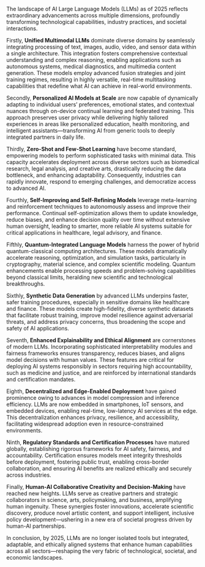 The landscape of AI Large Language Models (LLMs) as of 2025 reflects extraordinary advancements across multiple dimensions, profoundly transforming technological capabilities, industry practices, and societal interactions.

Firstly, **Unified Multimodal LLMs** dominate diverse domains by seamlessly integrating processing of text, images, audio, video, and sensor data within a single architecture. This integration fosters comprehensive contextual understanding and complex reasoning, enabling applications such as autonomous systems, medical diagnostics, and multimedia content generation. These models employ advanced fusion strategies and joint training regimes, resulting in highly versatile, real-time multitasking capabilities that redefine what AI can achieve in real-world environments.

Secondly, **Personalized AI Models at Scale** are now capable of dynamically adapting to individual users’ preferences, emotional states, and contextual nuances through on-device continual learning and federated training. This approach preserves user privacy while delivering highly tailored experiences in areas like personalized education, health monitoring, and intelligent assistants—transforming AI from generic tools to deeply integrated partners in daily life.

Thirdly, **Zero-Shot and Few-Shot Learning** have become standard, empowering models to perform sophisticated tasks with minimal data. This capacity accelerates deployment across diverse sectors such as biomedical research, legal analysis, and creative arts, drastically reducing the data bottleneck, and enhancing adaptability. Consequently, industries can rapidly innovate, respond to emerging challenges, and democratize access to advanced AI.

Fourthly, **Self-Improving and Self-Refining Models** leverage meta-learning and reinforcement techniques to autonomously assess and improve their performance. Continual self-optimization allows them to update knowledge, reduce biases, and enhance decision quality over time without extensive human oversight, leading to smarter, more reliable AI systems suitable for critical applications in healthcare, legal advisory, and finance.

Fifthly, **Quantum-Integrated Language Models** harness the power of hybrid quantum-classical computing architectures. These models dramatically accelerate reasoning, optimization, and simulation tasks, particularly in cryptography, material science, and complex scientific modeling. Quantum enhancements enable processing speeds and problem-solving capabilities beyond classical limits, heralding new scientific and technological breakthroughs.

Sixthly, **Synthetic Data Generation** by advanced LLMs underpins faster, safer training procedures, especially in sensitive domains like healthcare and finance. These models create high-fidelity, diverse synthetic datasets that facilitate robust training, improve model resilience against adversarial threats, and address privacy concerns, thus broadening the scope and safety of AI applications.

Seventh, **Enhanced Explainability and Ethical Alignment** are cornerstones of modern LLMs. Incorporating sophisticated interpretability modules and fairness frameworks ensures transparency, reduces biases, and aligns model decisions with human values. These features are critical for deploying AI systems responsibly in sectors requiring high accountability, such as medicine and justice, and are reinforced by international standards and certification mandates.

Eighth, **Decentralized and Edge-Enabled Deployment** have gained prominence owing to advances in model compression and inference efficiency. LLMs are now embedded in smartphones, IoT sensors, and embedded devices, enabling real-time, low-latency AI services at the edge. This decentralization enhances privacy, resilience, and accessibility, facilitating widespread adoption even in resource-constrained environments.

Ninth, **Regulatory Standards and Certification Processes** have matured globally, establishing rigorous frameworks for AI safety, fairness, and accountability. Certification ensures models meet integrity thresholds before deployment, fostering public trust, enabling cross-border collaboration, and ensuring AI benefits are realized ethically and securely across industries.

Finally, **Human-AI Collaborative Creativity and Decision-Making** have reached new heights. LLMs serve as creative partners and strategic collaborators in science, arts, policymaking, and business, amplifying human ingenuity. These synergies foster innovations, accelerate scientific discovery, produce novel artistic content, and support intelligent, inclusive policy development—ushering in a new era of societal progress driven by human-AI partnerships.

In conclusion, by 2025, LLMs are no longer isolated tools but integrated, adaptable, and ethically aligned systems that enhance human capabilities across all sectors—reshaping the very fabric of technological, societal, and economic landscapes.